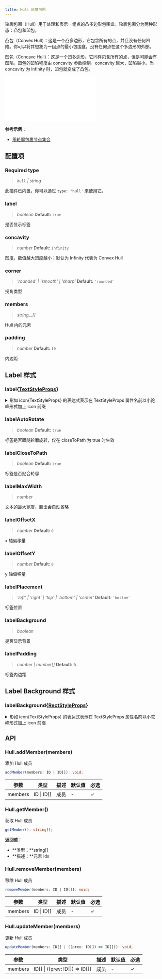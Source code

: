 ```yaml
---
title: Hull 轮廓包围
---
```


轮廓包围（Hull）用于处理和表示一组点的凸多边形包围盒。轮廓包围分为两种形态：凸包和凹包。

凸包（Convex Hull）：这是一个凸多边形，它包含所有的点，并且没有任何凹陷。你可以将其想象为一组点的最小包围盒，没有任何点在这个多边形的外部。

凹包（Concave Hull）：这是一个凹多边形，它同样包含所有的点，但是可能会有凹陷。凹包的凹陷程度由 concavity 参数控制。concavity 越大，凹陷越小。当 concavity 为 Infinity 时，凹包就变成了凸包。

<embed src="@/common/api/plugins/hull.md"></embed>

**参考示例**：

- [用轮廓包裹节点集合](/examples/plugin/hull/#basic)

## 配置项

### <Badge type="success">Required</Badge> type

> _`hull` \| string_

此插件已内置，你可以通过 `type: 'hull'` 来使用它。

### label

> _boolean_ **Default:** `true`

是否显示标签

### concavity

> _number_ **Default:** `Infinity`

凹度，数值越大凹度越小；默认为 Infinity 代表为 Convex Hull

### corner

> _'rounded' \| 'smooth' \| 'sharp'_ **Default:** `'rounded'`

拐角类型

### members

> _string\_\_[]_

Hull 内的元素

### padding

> _number_ **Default:** `10`

内边距

## Label 样式

### label{[TextStyleProps](https://g.antv.antgroup.com/api/basic/text)}

<details><summary>形如 icon{TextStyleProps} 的表达式表示在 TextStyleProps 属性名前以小驼峰形式加上 icon 前缀</summary>

TextStyleProps 包含以下属性：

- fill
- fontSize
- fontWeight
- ...

icon{TextStyleProps} 表示你需要使用以下属性名：

- iconFill
- iconFontSize
- iconFontWeight
- ...

</details>

### labelAutoRotate

> _boolean_ **Default:** `true`

标签是否跟随轮廓旋转，仅在 closeToPath 为 true 时生效

### labelCloseToPath

> _boolean_ **Default:** `true`

标签是否贴合轮廓

### labelMaxWidth

> _number_

文本的最大宽度，超出会自动省略

### labelOffsetX

> _number_ **Default:** `0`

x 轴偏移量

### labelOffsetY

> _number_ **Default:** `0`

y 轴偏移量

### labelPlacement

> _'left' \| 'right' \| 'top' \| 'bottom'_ _\| 'center'_ **Default:** `'bottom'`

标签位置

### labelBackground

> _boolean_

是否显示背景

### labelPadding

> _number \| number[]_ **Default:** `0`

标签内边距

## Label Background 样式

### labelBackground{[RectStyleProps](https://g.antv.antgroup.com/api/basic/rect)}

<details><summary>形如 icon{TextStyleProps} 的表达式表示在 TextStyleProps 属性名前以小驼峰形式加上 icon 前缀</summary>

TextStyleProps 包含以下属性：

- fill
- fontSize
- fontWeight
- ...

icon{TextStyleProps} 表示你需要使用以下属性名：

- iconFill
- iconFontSize
- iconFontWeight
- ...

</details>

## API

### Hull.addMember(members)

添加 Hull 成员

```typescript
addMember(members: ID | ID[]): void;
```

| 参数    | 类型       | 描述 | 默认值 | 必选 |
| ------- | ---------- | ---- | ------ | ---- |
| members | ID \| ID[] | 成员 | -      | ✓    |

### Hull.getMember()

获取 Hull 成员

```typescript
getMember(): string[];
```

**返回值**：

- **类型：**string[]
- **描述：**元素 Ids

### Hull.removeMember(members)

移除 Hull 成员

```typescript
removeMember(members: ID | ID[]): void;
```

| 参数    | 类型       | 描述 | 默认值 | 必选 |
| ------- | ---------- | ---- | ------ | ---- |
| members | ID \| ID[] | 成员 | -      | ✓    |

### Hull.updateMember(members)

更新 Hull 成员

```typescript
updateMember(members: ID[] | ((prev: ID[]) => ID[])): void;
```

| 参数    | 类型                           | 描述 | 默认值 | 必选 |
| ------- | ------------------------------ | ---- | ------ | ---- |
| members | ID[] \| ((prev: ID[]) => ID[]) | 成员 | -      | ✓    |
